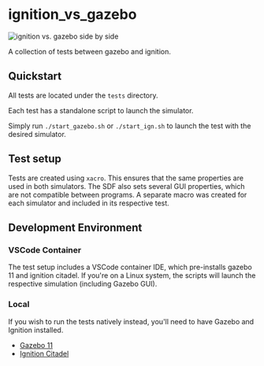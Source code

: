 # ignition_vs_gazebo

![ignition vs. gazebo side by side](tests/inertia/docs/inertia_sxs.gif)

A collection of tests between gazebo and ignition.

## Quickstart

All tests are located under the `tests` directory.

Each test has a standalone script to launch the simulator.

Simply run `./start_gazebo.sh` or `./start_ign.sh` to launch the test with the desired simulator.

## Test setup

Tests are created using `xacro`.  This ensures that the same properties are used in both simulators.  The SDF also sets several GUI properties, which are not compatible between programs.  A separate macro was created for each simulator and included in its respective test.

## Development Environment

### VSCode Container

The test setup includes a VSCode container IDE, which pre-installs gazebo 11 and ignition citadel.  If you're on a Linux system, the scripts will launch the respective simulation (including Gazebo GUI).

### Local

If you wish to run the tests natively instead, you'll need to have Gazebo and Ignition installed.

* [Gazebo 11](http://gazebosim.org/tutorials?tut=install_ubuntu&ver=11.0)
* [Ignition Citadel](https://ignitionrobotics.org/docs/citadel/install_ubuntu)
